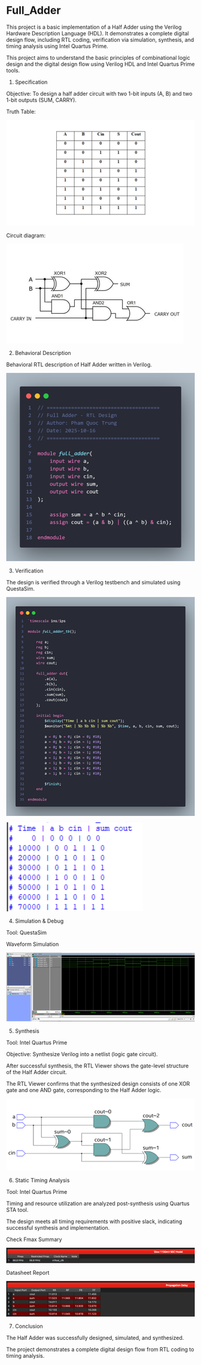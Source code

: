 # Full_Adder

This project is a basic implementation of a Half Adder using the Verilog Hardware Description Language (HDL). It demonstrates a complete digital design flow, including RTL coding, verification via simulation, synthesis, and timing analysis using Intel Quartus Prime.

This project aims to understand the basic principles of combinational logic design and the digital design flow using Verilog HDL and Intel Quartus Prime tools.



1. Specification

Objective: To design a half adder circuit with two 1-bit inputs (A, B) and two 1-bit outputs (SUM, CARRY).

Truth Table:


![Truth Table](https://github.com/trungpham141205/Full_Adder/blob/main/images/Truth-table-of-a-Full-Adder.png)

Circuit diagram:


![Circuit Diagram](https://github.com/trungpham141205/Full_Adder/blob/main/images/circuit_diagram.png)



2. Behavioral Description

Behavioral RTL description of Half Adder written in Verilog.


![Behavioral Model](https://github.com/trungpham141205/Full_Adder/blob/main/images/full_adder.png)



3. Verification

The design is verified through a Verilog testbench and simulated using QuestaSim.

![Simulation Result](https://github.com/trungpham141205/Full_Adder/blob/main/images/full_adder_tb.png)

![Simulation Result](https://github.com/trungpham141205/Full_Adder/blob/main/images/stimulate.png)



4. Simulation & Debug

Tool: QuestaSim

Waveform Simulation


![Waveform Simulation](https://github.com/trungpham141205/Full_Adder/blob/main/images/wave.png) 



5. Synthesis

Tool: Intel Quartus Prime

Objective: Synthesize Verilog into a netlist (logic gate circuit).

After successful synthesis, the RTL Viewer shows the gate-level structure of the Half Adder circuit.

The RTL Viewer confirms that the synthesized design consists of one XOR gate and one AND gate, corresponding to the Half Adder logic.

![RTL Viewer](https://github.com/trungpham141205/Full_Adder/blob/main/images/RTL_viewer.png)



6. Static Timing Analysis

Tool: Intel Quartus Prime

Timing and resource utilization are analyzed post-synthesis using Quartus STA tool.

The design meets all timing requirements with positive slack, indicating successful synthesis and implementation.

Check Fmax Summary

![Fmax Report](https://github.com/trungpham141205/Full_Adder/blob/main/images/fmax_report.png)

Datasheet Report

![Datasheet](https://github.com/trungpham141205/Full_Adder/blob/main/images/datasheet_report.png)



7. Conclusion

The Half Adder was successfully designed, simulated, and synthesized.  

The project demonstrates a complete digital design flow from RTL coding to timing analysis.